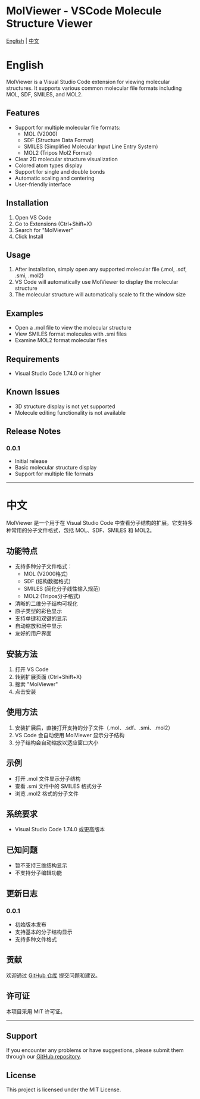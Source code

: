 # MolViewer - VSCode Molecule Structure Viewer

[English](#english) | [中文](#中文)

# English

MolViewer is a Visual Studio Code extension for viewing molecular structures. It supports various common molecular file formats including MOL, SDF, SMILES, and MOL2.

## Features

- Support for multiple molecular file formats:
  - MOL (V2000)
  - SDF (Structure Data Format)
  - SMILES (Simplified Molecular Input Line Entry System)
  - MOL2 (Tripos Mol2 Format)
- Clear 2D molecular structure visualization
- Colored atom types display
- Support for single and double bonds
- Automatic scaling and centering
- User-friendly interface

## Installation

1. Open VS Code
2. Go to Extensions (Ctrl+Shift+X)
3. Search for "MolViewer"
4. Click Install

## Usage

1. After installation, simply open any supported molecular file (.mol, .sdf, .smi, .mol2)
2. VS Code will automatically use MolViewer to display the molecular structure
3. The molecular structure will automatically scale to fit the window size

## Examples

- Open a .mol file to view the molecular structure
- View SMILES format molecules with .smi files
- Examine MOL2 format molecular files

## Requirements

- Visual Studio Code 1.74.0 or higher

## Known Issues

- 3D structure display is not yet supported
- Molecule editing functionality is not available

## Release Notes

### 0.0.1
- Initial release
- Basic molecular structure display
- Support for multiple file formats

---

# 中文

MolViewer 是一个用于在 Visual Studio Code 中查看分子结构的扩展。它支持多种常用的分子文件格式，包括 MOL、SDF、SMILES 和 MOL2。

## 功能特点

- 支持多种分子文件格式：
  - MOL (V2000格式)
  - SDF (结构数据格式)
  - SMILES (简化分子线性输入规范)
  - MOL2 (Tripos分子格式)
- 清晰的二维分子结构可视化
- 原子类型的彩色显示
- 支持单键和双键的显示
- 自动缩放和居中显示
- 友好的用户界面

## 安装方法

1. 打开 VS Code
2. 转到扩展页面 (Ctrl+Shift+X)
3. 搜索 "MolViewer"
4. 点击安装

## 使用方法

1. 安装扩展后，直接打开支持的分子文件（.mol、.sdf、.smi、.mol2）
2. VS Code 会自动使用 MolViewer 显示分子结构
3. 分子结构会自动缩放以适应窗口大小

## 示例

- 打开 .mol 文件显示分子结构
- 查看 .smi 文件中的 SMILES 格式分子
- 浏览 .mol2 格式的分子文件

## 系统要求

- Visual Studio Code 1.74.0 或更高版本

## 已知问题

- 暂不支持三维结构显示
- 不支持分子编辑功能

## 更新日志

### 0.0.1
- 初始版本发布
- 支持基本的分子结构显示
- 支持多种文件格式

## 贡献

欢迎通过 [GitHub 仓库](https://github.com/drughub/vscodemol) 提交问题和建议。

## 许可证

本项目采用 MIT 许可证。

---

## Support

If you encounter any problems or have suggestions, please submit them through our [GitHub repository](https://github.com/drughub/vscodemol).

## License

This project is licensed under the MIT License.
